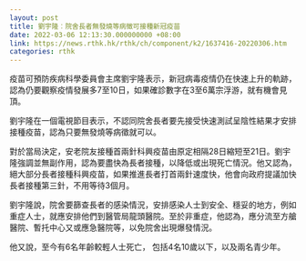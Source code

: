 ```yaml
---
layout: post
title: 劉宇隆︰院舍長者無發燒等病徵可接種新冠疫苗
date: 2022-03-06 12:13:30.000000000 +08:00
link: https://news.rthk.hk/rthk/ch/component/k2/1637416-20220306.htm
categories: rthk
---
```


疫苗可預防疾病科學委員會主席劉宇隆表示，新冠病毒疫情仍在快速上升的軌跡，認為仍要觀察疫情發展多7至10日，如果確診數字在3至6萬宗浮游，就有機會見頂。

劉宇隆在一個電視節目表示，不認同院舍長者要先接受快速測試呈陰性結果才安排接種疫苗，認為只要無發燒等病徵就可以。 

對於當局決定，安老院友接種首兩針科興疫苗由原定相隔28日縮短至21日。劉宇隆強調並無副作用，認為要盡快為長者接種，以降低或出現死亡情況。他又認為，絕大部分長者接種科興疫苗，如果推進長者打首兩針速度快，他會向政府提議加快長者接種第三針，不用等待3個月。 

劉宇隆說，院舍要篩查長者的感染情況，安排感染人士到安全、穩妥的地方，例如重症人士，就應安排他們到醫管局龍頭醫院。至於非重症，他認為，應分流至方艙醫院、暫托中心又或應急醫院等，以免院舍出現爆發情況。

他又說，至今有6名年齡較輕人士死亡， 包括4名10歲以下，以及兩名青少年。
